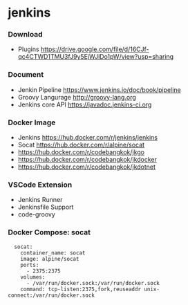 # jenkins

### Download
- Plugins https://drive.google.com/file/d/16CJf-qc4CTWD1TMU3fJ9y5EjWJlDo1pW/view?usp=sharing

### Document
- Jenkin Pipeline https://www.jenkins.io/doc/book/pipeline
- Groovy Langurage http://groovy-lang.org
- Jenkins core API https://javadoc.jenkins-ci.org

### Docker Image
- Jenkins https://hub.docker.com/r/jenkins/jenkins
- Socat https://hub.docker.com/r/alpine/socat
- https://hub.docker.com/r/codebangkok/jkgo
- https://hub.docker.com/r/codebangkok/jkdocker
- https://hub.docker.com/r/codebangkok/jkdotnet

### VSCode Extension
- Jenkins Runner
- Jenkinsfile Support
- code-groovy

### Docker Compose: socat

```
  socat: 
    container_name: socat 
    image: alpine/socat 
    ports: 
      - 2375:2375 
    volumes:
      - /var/run/docker.sock:/var/run/docker.sock
    command: tcp-listen:2375,fork,reuseaddr unix-connect:/var/run/docker.sock
```
